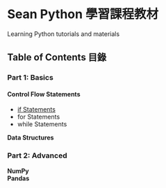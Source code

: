 # Sean Python 學習課程教材
Learning Python tutorials and materials<br>
<h2>Table of Contents 目錄</h2>
<h3>Part 1: Basics</h3>
<h4>Control Flow Statements</h4>
<ul>
	<li><a href="if_statements.md">if Statements</a></li>
	<li>for Statements</li>
	<li>while Statements</li>
</ul>
<strong>Data Structures</strong>
<h3>Part 2: Advanced</strong></h3>
<strong>NumPy</strong><br>
<strong>Pandas</strong><br>
